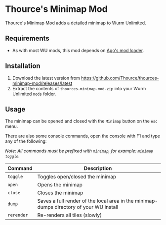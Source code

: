 # Thource's Minimap Mod
Thource's Minimap Mod adds a detailed minimap to Wurm Unlimited.

## Requirements
- As with most WU mods, this mod depends on [Ago's mod loader](https://forum.wurmonline.com/index.php?/topic/134945-released-client-mod-loader).

## Installation
1. Download the latest version from https://github.com/Thource/thources-minimap-mod/releases/latest
2. Extract the contents of `thources-minimap-mod.zip` into your Wurm Unlimited `mods` folder.

## Usage
The minimap can be opened and closed with the `Minimap` button on the `esc` menu.

There are also some console commands, open the console with F1 and type any of the following:

*Note: All commands must be prefixed with `minimap`, for example: `minimap toggle`.*

| Command              | Description                                                                             |
|----------------------|-----------------------------------------------------------------------------------------|
| `toggle`             | Toggles open/closed the minimap                                                         |
| `open`               | Opens the minimap                                                                       |
| `close`              | Closes the minimap                                                                      |
| `dump`               | Saves a full render of the local area in the minimap-dumps directory of your WU install |
| `rerender`           | Re-renders all tiles (slowly)                                                           |
